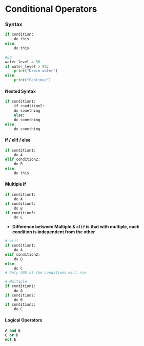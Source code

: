 # Conditional Operators

### Syntax

```python
if condition:
    do this
else:
    do this
    
#Eg
water_level = 50
if water_level > 80:
    print("Drain water")
else:
    print("Continue")
```

#### Nested Syntax

```python
if condition1:
    if condition2:
    do something
    else:
    do something
else:
    do something
```

#### if / elif / else

```python
if condition1:
    do A
elif condition2:
    do B
else:
    do this
```

#### Multiple if

```python
if condition1:
    do A
if condition2:
    do B
if condition3:
    do C
```

* **Difference between Multiple & `elif` is that with multiple, each condition is independent from the other**

```python
# elif
if condition1: 
    do A 
elif condition2:
    do B
else:
    do C
# Only ONE of the conditions will run

# Multiple
if condition1:
    do A
if condition2:
    do B
if condition3:
    do C
```

#### Logical Operators

```python
A and B
C or D
not E
```



